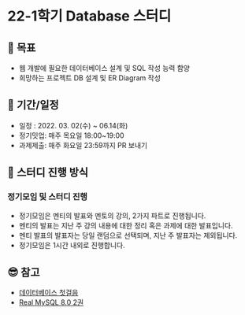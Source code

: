 # 22-1학기 Database 스터디

## :dart: 목표
- 웹 개발에 필요한 데이터베이스 설계 및 SQL 작성 능력 함양
- 희망하는 프로젝트 DB 설계 및 ER Diagram 작성

## :date: 기간/일정
- 일정 : 2022. 03. 02(수) ~ 06.14(화)
- 정기밋업: 매주 목요일 18:00~19:00
- 과제제출: 매주 화요일 23:59까지 PR 보내기

## :memo: 스터디 진행 방식
### 정기모임 및 스터디 진행
- 정기모임은 멘티의 발표와 멘토의 강의, 2가지 파트로 진행됩니다.
- 멘티의 발표는 지난 주 강의 내용에 대한 정리 혹은 과제에 대한 발표입니다.
- 멘티 발표의 발표자는 당일 랜덤으로 선택되며, 지난 주 발표자는 제외됩니다.
- 정기모임은 1시간 내외로 진행합니다.

## 😎 참고
- [데이터베이스 첫걸음](http://www.yes24.com/Product/Goods/32613394)
- [Real MySQL 8.0 2권](http://www.yes24.com/Product/Goods/103415767)
